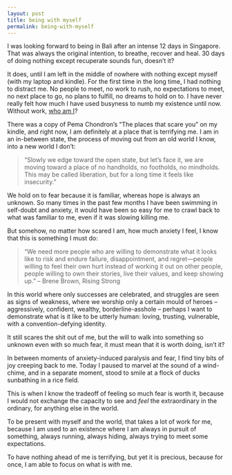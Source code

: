 ```yaml
---
layout: post
title: being with myself
permalink: being-with-myself
---
```

I was looking forward to being in Bali after an intense 12 days in Singapore. That was always the original intention, to breathe, recover and heal. 30 days of doing nothing except recuperate sounds fun, doesn’t it?

It does, until I am left in the middle of nowhere with nothing except myself (with my laptop and kindle). For the first time in the long time, I had nothing to distract me. No people to meet, no work to rush, no expectations to meet, no next place to go, no plans to fulfill, no dreams to hold on to. I have never really felt how much I have used busyness to numb my existence until now. Without work, [who am I](https://medium.com/change-i-want-to-see/who-am-i-b6546777fccd)? 

There was a copy of Pema Chondron’s “The places that scare you” on my kindle, and right now, I am definitely at a place that is terrifying me. I am in an in-between state, the process of moving out from an old world I know, into a new world I don’t:

> “Slowly we edge toward the open state, but let’s face it, we are moving toward a place of no handholds, no footholds, no mindholds. This may be called liberation, but for a long time it feels like insecurity.”

We hold on to fear because it is familiar, whereas hope is always an unknown. So many times in the past few months I have been swimming in self-doubt and anxiety, it would have been so easy for me to crawl back to what was familiar to me, even if it was slowing killing me. 

But somehow, no matter how scared I am, how much anxiety I feel, I know that this is something I must do:

> “We need more people who are willing to demonstrate what it looks like to risk and endure failure, disappointment, and regret—people willing to feel their own hurt instead of working it out on other people, people willing to own their stories, live their values, and keep showing up.” – Brene Brown, Rising Strong

In this world where only successes are celebrated, and struggles are seen as signs of weakness, where we worship only a certain mould of heroes – aggressively, confident, wealthy, borderline-asshole – perhaps I want to demonstrate what is it like to be utterly human: loving, trusting, vulnerable, with a convention-defying identity.

It still scares the shit out of me, but the will to walk into something so unknown even with so much fear, it must mean that it is worth doing, isn’t it?

In between moments of anxiety-induced paralysis and fear, I find tiny bits of joy creeping back to me. Today I paused to marvel at the sound of a wind-chime, and in a separate moment, stood to smile at a flock of ducks sunbathing in a rice field. 

This is when I know the tradeoff of feeling so much fear is worth it, because I would not exchange the capacity to see and _feel_ the extraordinary in the ordinary, for anything else in the world. 

To be present with myself and the world, that takes a lot of work for me, because I am used to an existence where I am always in pursuit of something, always running, always hiding, always trying to meet some expectations.

To have nothing ahead of me is terrifying, but yet it is precious, because for once, I am able to focus on what is _with_ me. 
